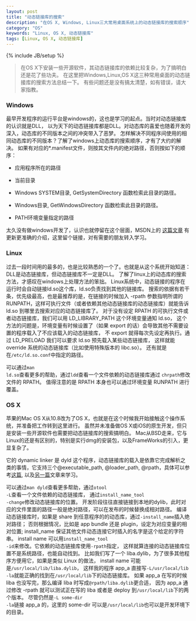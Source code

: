 ```yaml
---
layout: post
title: "动态链接库的搜索"
description: "在OS X, Windows, Linux三大常用桌面系统上的动态链接库的搜索顺序"
category: "OS"
keywords: "Linux, OS X, 动态链接库"
tags: [Linux, OS X, 动态链接库]
---
```

{% include JB/setup %}


> 在OS X下安装一些开源软件，其动态链接库的依赖比较复杂，为了搞明白还是花了些功夫。
> 在这里把Windows,Linux,OS X这三种常用桌面的动态链接库的搜索方法总结一下。
> 有些问题还是没有搞太清楚，如有错误，请大家指教。
>

### Windows

最早开发程序的运行平台是windows的，这也是学习的起点。当时对动态链接库的认识就是DLL，
以为天下的动态链接库都是DLL。对动态库的喜爱也随着开发的深入，动态库的不同版本之间的冲突带入了恶梦。
怎样解决不同程序间使用的相同动态库的不同版本？了解了windows上动态库的搜索顺序，才有了大约的解决。
如果有对应的\*.manifest文件，则按其文件内的绝对路径，否则按如下的顺序：

* 应用程序所在的路径

* 当前目录

* Windows SYSTEM目录, GetSystemDirectory 函数检索此目录的路径。

* Windows目录, GetWindowsDirectory 函数检索此目录的路径。

* PATH环境变量指定的路径

太久没有做windows开发了，认识也就停留在这个层面，MSDN上的
[这篇文章](http://msdn.microsoft.com/en-us/library/ms682586%28VS.85%29.aspx)
有更新更准确的介绍，这里留个链接，对有需要的朋友转入学习。

### Linux

过去一段时间用的最多的，也是比较熟悉的一个了。也就是从这个系统开始知道：DLL是动态链接库，但动态链接库不一定是DLL。
了解了linux上的动态库的搜索方法，才感叹在windows上处理方法的笨拙。
Linux系统中，动态链接的程序在运行时会自动链接ld.so这个库，ld.so负责找到其他的链接库。
搜索的依据有若干条，优先级最高，也是最推荐的是，在链接的时候加入 -rpath 参数指明所谓的 RUNPATH，这样可执行文件（或者依赖其他动态链接库的动态链接库）就能告诉 ld.so 到哪里去搜索对应的动态链接库了。
对于没有设定 RPATH 的可执行文件或者动态链接库，我们可以用 LD_LIBRARY_PATH 这个环境变量通知 ld.so，
这个方法的问题是，环境变量有时候设置了（如果 export 的话）会导致其他不需要设置的程序载入了不应该载入的动态链接库，
不 export 就得每次先设定再执行。通过 LD_PRELOAD 我们可以要求 ld.so 预先载入某些动态链接库，
这样就能 override 系统的动态链接库（比如使用特殊版本的 libc.so）。
还有就是在<code>/etc/ld.so.conf</code>中指定的路径。

可以通过<code>man ld.so</code>查看更多的帮助，通过<code>ldd</code>查看一个文件依赖的动态链接库通过 <code>chrpath</code>修改文件的 RPATH。
值得注意的是 RPATH 本身也可以通过环境变量 RUNPATH 进行覆盖。

### OS X

苹果的Mac OS X从10.8改为了OS X，也就是在这个时候我开始接触这个操作系统，并准备把工作转到这里进行。
虽然并未准备做OS X或iOS的原生开发，但只是安装一些开源软件也需要把动态链接库的搜索搞明白。
Mac从BSD走来，它与Linux的还是有区别的，特别是实行dmg的安装包，以及FrameWorks的引入，更显复杂了。

它的 dynamic linker 是 dyld 这个程序，动态链接库的载入是依靠它完成解析之类的事情，它支持三个@executable_path,
@loader_path, @rpath，具体可以参考[这篇](https://wincent.com/wiki/@executable_path,_@load_path_and_@rpath),
以及[另一篇](http://www.dribin.org/dave/blog/archives/2009/11/15/rpath/)文章来学习。

可以通过<code>man dyld</code>查看更多帮助，通过<code>otool -L</code>查看一个文件依赖的动态链接库，
通过<code>install_name_tool -change</code>修改动态链接库的位置。
开发阶段往往直接链接到本地的dylib，此时对应的文件里面的路径一般是绝对路径，可以在发布的时候替换成相对路径。
编译动态链接库时，如果是 share 到任意程序的的动态库，通过<code>-install_name</code>插入绝对路径；
否则根据情况，比如是 app bundle 还是 plugin，设定为对应变量的相对位置;
install_name 保证其他文件动态连接它时插入的名字是这个给定的字符串。
install name 可以用<code>install_name_tool -id</code>来修改。它依赖的动态链接库使用<code>-rpath</code>指定，
这样就算连接的动态链接库位置不是系统路径，也能自动找到。
比如我们写了一个 liba.dylib，为了很多其他程序方便用它，如果是类似 Linux 的做法，
install name 可能是<code>/usr/local/lib/liba.dylib</code>，
这样我的程序 app_a 直接写<code>-L/usr/local/lib -la</code>就能正确的找到在<code>/usr/local/lib</code>下的动态链接库。
如果 app_a 在写的时候 liba 也没写完，那么编译 liba 时写成<code>@rpath/liba.dylib</code>更合适，
因为 app_a 通过修改 -rpath 就可以测试正在写的 liba 或者是 deploy 到<code>/usr/local/lib</code>下的两个版本。
尽管仍然是<code>-L some-dir -la</code>链接 app_a 的，这里的 some-dir 可以是<code>/usr/local/lib</code>也可以是开发环境下的目录。










